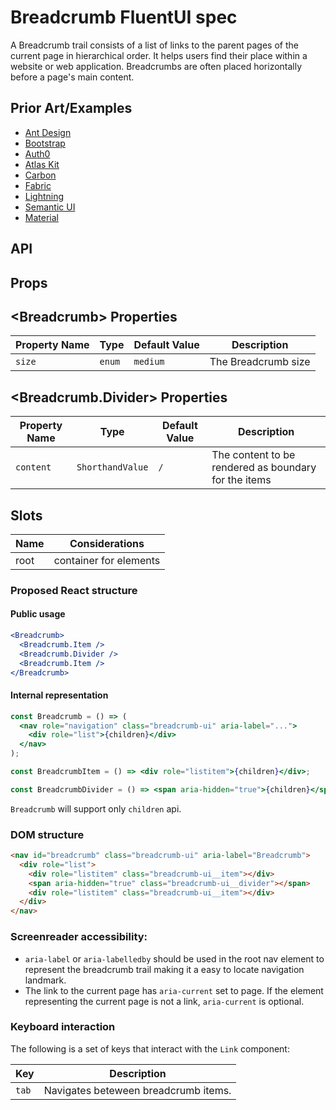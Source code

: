 # Breadcrumb FluentUI spec

A Breadcrumb trail consists of a list of links to the parent pages of the current page in hierarchical order. It helps users find their place within a website or web application. Breadcrumbs are often placed horizontally before a page's main content.

## Prior Art/Examples <a href="#prior-art" id="prior-art"></a>

- [Ant Design](https://ant.design/components/breadcrumb/)
- [Bootstrap](https://getbootstrap.com/docs/4.3/components/breadcrumb/)
- [Auth0](https://styleguide.auth0.com/components/breadcrumb)
- [Atlas Kit](https://atlassian.design/components/breadcrumbs/examples)
- [Carbon](https://www.carbondesignsystem.com/components/breadcrumb/code/)
- [Fabric](https://developer.microsoft.com/en-us/fluentui#/controls/web/breadcrumb)
- [Lightning](https://www.lightningdesignsystem.com/components/breadcrumbs/)
- [Semantic UI](https://semantic-ui.com/collections/breadcrumb.html)
- [Material](https://material-ui.com/components/breadcrumbs/#breadcrumbs)

## API

## Props


## &lt;Breadcrumb&gt; Properties <a href="#breadcrumb-divider-properties" id="breadcrumb-divider-properties"></a>

| Property Name | Type             | Default Value | Description                                          |
| ------------- | ---------------- | ------------- | ---------------------------------------------------- |
| `size`        | `enum` | `medium`      | The Breadcrumb size |

## &lt;Breadcrumb.Divider&gt; Properties <a href="#breadcrumb-divider-properties" id="breadcrumb-divider-properties"></a>

| Property Name | Type             | Default Value | Description                                          |
| ------------- | ---------------- | ------------- | ---------------------------------------------------- |
| `content`     | `ShorthandValue` | `/`           | The content to be rendered as boundary for the items |

## Slots

| Name | Considerations         |
| ---- | ---------------------- |
| root | container for elements |

### Proposed React structure

#### Public usage

```jsx
<Breadcrumb>
  <Breadcrumb.Item />
  <Breadcrumb.Divider />
  <Breadcrumb.Item />
</Breadcrumb>
```

#### Internal representation

```jsx
const Breadcrumb = () => (
  <nav role="navigation" class="breadcrumb-ui" aria-label="...">
    <div role="list">{children}</div>
  </nav>
);

const BreadcrumbItem = () => <div role="listitem">{children}</div>;

const BreadcrumbDivider = () => <span aria-hidden="true">{children}</span>;
```

`Breadcrumb` will support only `children` api.

### DOM structure

```html
<nav id="breadcrumb" class="breadcrumb-ui" aria-label="Breadcrumb">
  <div role="list">
    <div role="listitem" class="breadcrumb-ui__item"></div>
    <span aria-hidden="true" class="breadcrumb-ui__divider"></span>
    <div role="listitem" class="breadcrumb-ui__item"></div>
  </div>
</nav>
```

### Screenreader accessibility:

- `aria-label` or `aria-labelledby` should be used in the root nav element to represent the breadcrumb trail making it a easy to locate navigation landmark.
- The link to the current page has `aria-current` set to page. If the element representing the current page is not a link, `aria-current` is optional.

### Keyboard interaction

The following is a set of keys that interact with the `Link` component:

| Key   | Description                          |
| ----- | ------------------------------------ |
| `tab` | Navigates beteween breadcrumb items. |
